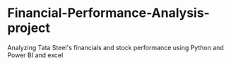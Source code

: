 # Financial-Performance-Analysis-project
Analyzing Tata Steel's financials and stock performance using Python and Power BI and excel
